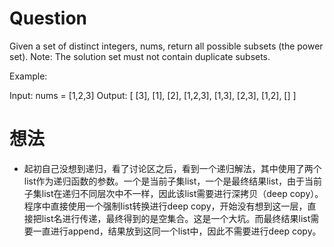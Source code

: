 # Question
Given a set of distinct integers, nums, return all possible subsets (the power set).
Note: The solution set must not contain duplicate subsets.

Example:

Input: nums = [1,2,3]
Output:
[
  [3],
  [1],
  [2],
  [1,2,3],
  [1,3],
  [2,3],
  [1,2],
  []
]

# 想法
* 起初自己没想到递归，看了讨论区之后，看到一个递归解法，其中使用了两个list作为递归函数的参数。一个是当前子集list，一个是最终结果list，由于当前子集list在递归不同层次中不一样，因此该list需要进行深拷贝（deep copy）。程序中直接使用一个强制list转换进行deep copy，开始没有想到这一层，直接把list名进行传递，最终得到的是空集合。这是一个大坑。而最终结果list需要一直进行append，结果放到这同一个list中，因此不需要进行deep copy。